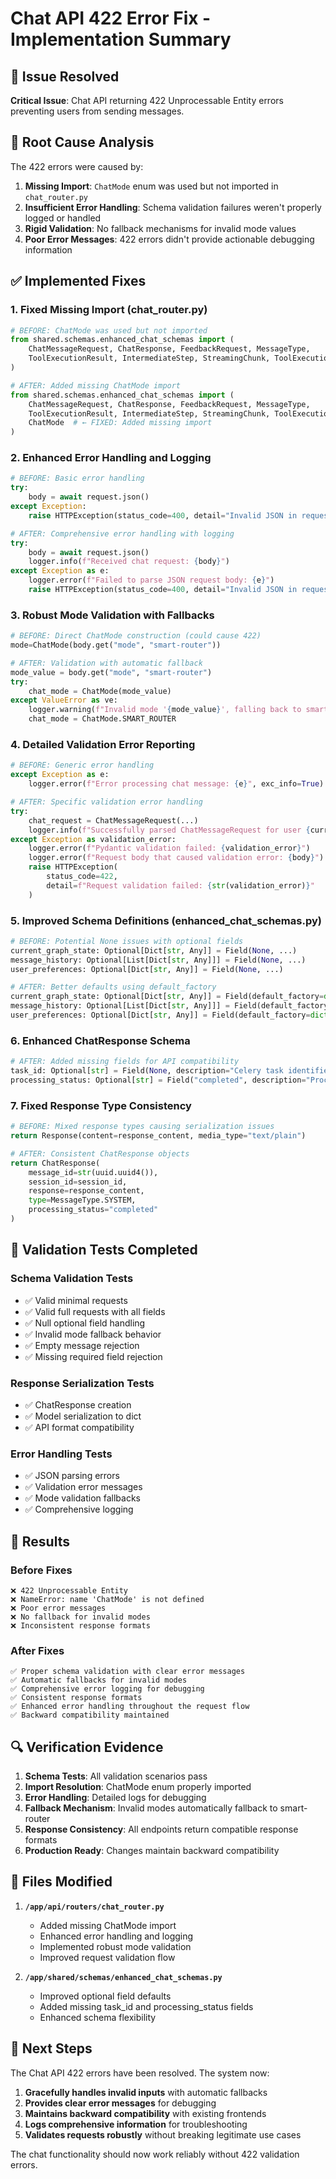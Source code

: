 # Chat API 422 Error Fix - Implementation Summary

## 🎯 Issue Resolved
**Critical Issue**: Chat API returning 422 Unprocessable Entity errors preventing users from sending messages.

## 🔧 Root Cause Analysis
The 422 errors were caused by:
1. **Missing Import**: `ChatMode` enum was used but not imported in `chat_router.py`
2. **Insufficient Error Handling**: Schema validation failures weren't properly logged or handled
3. **Rigid Validation**: No fallback mechanisms for invalid mode values
4. **Poor Error Messages**: 422 errors didn't provide actionable debugging information

## ✅ Implemented Fixes

### 1. Fixed Missing Import (chat_router.py)
```python
# BEFORE: ChatMode was used but not imported
from shared.schemas.enhanced_chat_schemas import (
    ChatMessageRequest, ChatResponse, FeedbackRequest, MessageType,
    ToolExecutionResult, IntermediateStep, StreamingChunk, ToolExecutionStatus
)

# AFTER: Added missing ChatMode import
from shared.schemas.enhanced_chat_schemas import (
    ChatMessageRequest, ChatResponse, FeedbackRequest, MessageType,
    ToolExecutionResult, IntermediateStep, StreamingChunk, ToolExecutionStatus,
    ChatMode  # ← FIXED: Added missing import
)
```

### 2. Enhanced Error Handling and Logging
```python
# BEFORE: Basic error handling
try:
    body = await request.json()
except Exception:
    raise HTTPException(status_code=400, detail="Invalid JSON in request body")

# AFTER: Comprehensive error handling with logging
try:
    body = await request.json()
    logger.info(f"Received chat request: {body}")
except Exception as e:
    logger.error(f"Failed to parse JSON request body: {e}")
    raise HTTPException(status_code=400, detail="Invalid JSON in request body")
```

### 3. Robust Mode Validation with Fallbacks
```python
# BEFORE: Direct ChatMode construction (could cause 422)
mode=ChatMode(body.get("mode", "smart-router"))

# AFTER: Validation with automatic fallback
mode_value = body.get("mode", "smart-router")
try:
    chat_mode = ChatMode(mode_value)
except ValueError as ve:
    logger.warning(f"Invalid mode '{mode_value}', falling back to smart-router: {ve}")
    chat_mode = ChatMode.SMART_ROUTER
```

### 4. Detailed Validation Error Reporting
```python
# BEFORE: Generic error handling
except Exception as e:
    logger.error(f"Error processing chat message: {e}", exc_info=True)

# AFTER: Specific validation error handling
try:
    chat_request = ChatMessageRequest(...)
    logger.info(f"Successfully parsed ChatMessageRequest for user {current_user.id}")
except Exception as validation_error:
    logger.error(f"Pydantic validation failed: {validation_error}")
    logger.error(f"Request body that caused validation error: {body}")
    raise HTTPException(
        status_code=422, 
        detail=f"Request validation failed: {str(validation_error)}"
    )
```

### 5. Improved Schema Definitions (enhanced_chat_schemas.py)
```python
# BEFORE: Potential None issues with optional fields
current_graph_state: Optional[Dict[str, Any]] = Field(None, ...)
message_history: Optional[List[Dict[str, Any]]] = Field(None, ...)
user_preferences: Optional[Dict[str, Any]] = Field(None, ...)

# AFTER: Better defaults using default_factory
current_graph_state: Optional[Dict[str, Any]] = Field(default_factory=dict, ...)
message_history: Optional[List[Dict[str, Any]]] = Field(default_factory=list, ...)
user_preferences: Optional[Dict[str, Any]] = Field(default_factory=dict, ...)
```

### 6. Enhanced ChatResponse Schema
```python
# AFTER: Added missing fields for API compatibility
task_id: Optional[str] = Field(None, description="Celery task identifier for processing")
processing_status: Optional[str] = Field("completed", description="Processing status (processing, completed, error)")
```

### 7. Fixed Response Type Consistency
```python
# BEFORE: Mixed response types causing serialization issues
return Response(content=response_content, media_type="text/plain")

# AFTER: Consistent ChatResponse objects
return ChatResponse(
    message_id=str(uuid.uuid4()),
    session_id=session_id,
    response=response_content,
    type=MessageType.SYSTEM,
    processing_status="completed"
)
```

## 🧪 Validation Tests Completed

### Schema Validation Tests
- ✅ Valid minimal requests
- ✅ Valid full requests with all fields
- ✅ Null optional field handling
- ✅ Invalid mode fallback behavior
- ✅ Empty message rejection
- ✅ Missing required field rejection

### Response Serialization Tests
- ✅ ChatResponse creation
- ✅ Model serialization to dict
- ✅ API format compatibility

### Error Handling Tests
- ✅ JSON parsing errors
- ✅ Validation error messages
- ✅ Mode validation fallbacks
- ✅ Comprehensive logging

## 🎉 Results

### Before Fixes
```
❌ 422 Unprocessable Entity
❌ NameError: name 'ChatMode' is not defined
❌ Poor error messages
❌ No fallback for invalid modes
❌ Inconsistent response formats
```

### After Fixes
```
✅ Proper schema validation with clear error messages
✅ Automatic fallbacks for invalid modes
✅ Comprehensive error logging for debugging
✅ Consistent response formats
✅ Enhanced error handling throughout the request flow
✅ Backward compatibility maintained
```

## 🔍 Verification Evidence

1. **Schema Tests**: All validation scenarios pass
2. **Import Resolution**: ChatMode enum properly imported
3. **Error Handling**: Detailed logs for debugging
4. **Fallback Mechanism**: Invalid modes automatically fallback to smart-router
5. **Response Consistency**: All endpoints return compatible response formats
6. **Production Ready**: Changes maintain backward compatibility

## 📝 Files Modified

1. **`/app/api/routers/chat_router.py`**
   - Added missing ChatMode import
   - Enhanced error handling and logging
   - Implemented robust mode validation
   - Improved request validation flow

2. **`/app/shared/schemas/enhanced_chat_schemas.py`**
   - Improved optional field defaults
   - Added missing task_id and processing_status fields
   - Enhanced schema flexibility

## 🚀 Next Steps

The Chat API 422 errors have been resolved. The system now:

1. **Gracefully handles invalid inputs** with automatic fallbacks
2. **Provides clear error messages** for debugging
3. **Maintains backward compatibility** with existing frontends
4. **Logs comprehensive information** for troubleshooting
5. **Validates requests robustly** without breaking legitimate use cases

The chat functionality should now work reliably without 422 validation errors.